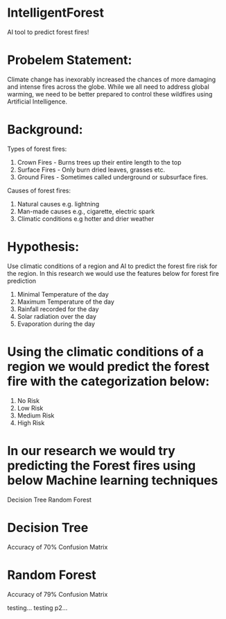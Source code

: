 # IntelligentForest
AI tool to predict forest fires! 

# Probelem Statement: 
Climate change has inexorably increased the chances of more damaging and intense fires across the globe. While we all need to address global warming, we need to be better prepared to control these wildfires using Artificial Intelligence.

# Background: 
Types of forest fires: 
1. Crown Fires - Burns trees up their entire length to the top
2. Surface Fires - Only burn dried leaves, grasses etc.
3. Ground Fires - Sometimes called underground or subsurface fires.

Causes of forest fires: 
1. Natural causes e.g. lightning
2. Man-made causes e.g., cigarette, electric spark
3. Climatic conditions e.g hotter and drier weather

# Hypothesis: 
Use climatic conditions of a region and AI to predict the forest fire risk for the region. In this research we would use the features below for forest fire prediction
1. Minimal Temperature of the day
2. Maximum Temperature of the day
3. Rainfall recorded for the day
4. Solar radiation over the day
5. Evaporation during the day

# Using the climatic conditions of a region we would predict the forest fire with the categorization below:
1. No Risk
2. Low Risk
3. Medium Risk
4. High Risk

# In our research we would try predicting the Forest fires using below Machine learning techniques
Decision Tree
Random Forest

# Decision Tree 
Accuracy of 70%
Confusion Matrix

# Random Forest 
Accuracy of 79%
Confusion Matrix 

testing...
testing p2...



